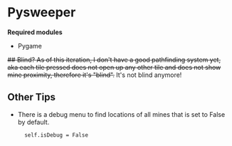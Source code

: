 # Pysweeper
**Required modules**
- Pygame

~~## Blind?
As of this iteration, I don't have a good pathfinding system yet, aka each tile pressed does not open up any other tile and does not show mine proximity, therefore it's "blind".~~
It's not blind anymore!

## Other Tips
- There is a debug menu to find locations of all mines that is set to False by default.

        self.isDebug = False
